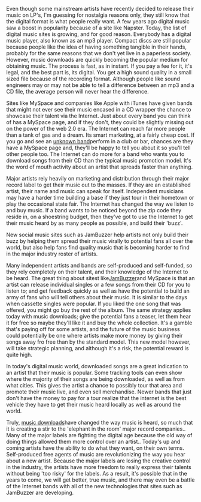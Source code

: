 Even though some mainstream artists have recently decided to release
their music on LP's, I'm guessing for nostalgia reasons only, they still
know that the digital format is what people really want. A few years ago
digital music saw a boost in popularity because of a site like Napster.
Today, the list of digital music sites is growing, and for good reason.
Everybody has a digital music player, also known as an mp3 player.
Compact discs are still popular because people like the idea of having
something tangible in their hands, probably for the same reasons that we
don't yet live in a paperless society. However, music downloads are
quickly becoming the popular medium for obtaining music. The process is
fast, as in instant. If you pay a fee for it, it's legal, and the best
part is, its digital. You get a high sound quality in a small sized file
because of the recording format. Although people like sound engineers
may or may not be able to tell a difference between an mp3 and a CD
file, the average person will never hear the difference.

Sites like MySpace and companies like Apple with iTunes have given bands
that might not ever see their music encased in a CD wrapper the chance
to showcase their talent via the Internet. Just about every band you can
think of has a MySpace page, and if they don't, they could be slightly
missing out on the power of the web 2.0 era. The Internet can reach far
more people than a tank of gas and a dream. Its smart marketing, at a
fairly cheap cost. If you go and see an [unknown
band](http://www.legalsoundz.com)perform in a club or bar, chances are
they have a MySpace page and, they'll be happy to tell you about it so
you'll tell other people too. The Internet can do more for a band who
wants you to download songs from their CD than the typical music
promotion model. It's the word of mouth activity about an artist that
spreads faster than anything.

Major artists rely heavily on marketing and distribution through their
major record label to get their music out to the masses. If they are an
established artist, their name and music can speak for itself.
Independent musicians may have a harder time building a base if they
just tour in their hometown or play the occasional state fair. The
Internet has changed the way we listen to and buy music. If a band wants
to be noticed beyond the zip code they reside in, on a shoestring
budget, then they've got to use the Internet to get their music heard by
as many people as possible, and build their 'buzz'.

New social music sites such as JamBuzzer help artists not only build
their buzz by helping them spread their music virally to potential fans
all over the world, but also help fans find quality music that is
becoming harder to find in the major industry roster of artists.

Many independent artists and bands are self-produced and self-funded, so
they rely completely on their talent, and their knowledge of the
Internet to be heard. The great thing about sitest
like[JamBuzzer](http://www.legalsoundz.com)and MySpace is that an artist
can release individual singles or a few songs from their CD for you to
listen to; and get feedback quickly as well as have the potential to
build an army of fans who will tell others about their music. It is
similar to the days when cassette singles were popular. If you liked the
one song that was offered, you might go buy the rest of the album. The
same strategy applies today with music downloads; give the potential
fans a teaser, let them hear it for free so maybe they'll like it and
buy the whole collection. It's a gamble that's paying off for some
artists, and the future of the music business could potentially be one
where artists make more money by giving their songs away fro free than
by the standard model. This new model however, will take strategic
planning, and although it's a risk, the potential reward is quite high.

In today's digital music world, downloaded songs are a great indication
to an artist that their music is popular. Some tracking tools can even
show where the majority of their songs are being downloaded, as well as
from what cities. This gives the artist a chance to possibly tour that
area and promote their music live, and even sell merchandise. Newer
bands that just don't have the money to pay for a tour realize that the
internet is the best vehicle they have to get their music heard locally
as well as around the world.

Truly, [music downloads](http://www.legalsoundz.com)have changed the way
music is heard, so much that it is creating a stir to the 'elephant in
the room' major record companies.. Many of the major labels are fighting
the digital age because the old way of doing things allowed them more
control over an artist.. Today's up and coming artists have the ability
to do what they want, on their own terms. Self-produced free agents of
music are revolutionizing the way you hear about a new artist. Because
the major labels are losing the creative control in the industry, the
artists have more freedom to really express their talents without being
'too risky' for the labels. As a result, it's possible that in the years
to come, we will get better, true music, and there may even be a battle
of the Internet bands with all of the new technologies that sites such
as JamBuzzer are developing.
